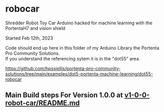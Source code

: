 # robocar
Shredder Robot Toy Car Arduino hacked for machine learning with the PortentaH7 and vision shield



Started Feb 12th, 2023



Code should end up here in this folder of my Arduino Library the Portenta Pro Community Solutions.  
If you understand the referencing sytem it is in the "dot55" area.

https://github.com/hpssjellis/portenta-pro-community-solutions/tree/main/examples/dot5-portenta-machine-learning/dot55-robocar




## Main Build steps For Version 1.0.0 at [v1-0-0-robot-car/README.md](v1-0-0-robot-car/README.md)

